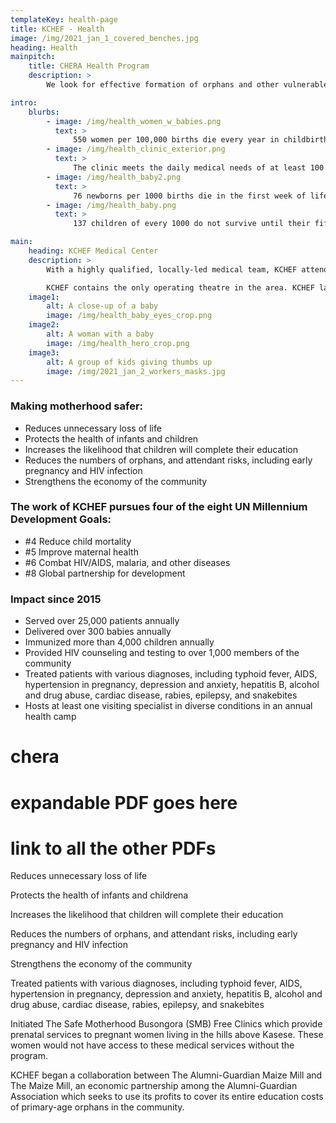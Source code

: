```yaml
---
templateKey: health-page
title: KCHEF - Health
image: /img/2021_jan_1_covered_benches.jpg
heading: Health
mainpitch:
    title: CHERA Health Program
    description: >
        We look for effective formation of orphans and other vulnerable children in body, mind, and spirit that prepares them to support their families and contribute to their community.

intro:
    blurbs:
        - image: /img/health_women_w_babies.png
          text: >
              550 women per 100,000 births die every year in childbirth or due to preventable pregnancy‐related causes in Uganda.
        - image: /img/health_clinic_exterior.png
          text: >
              The clinic meets the daily medical needs of at least 100 patients a day, most of them women and children.
        - image: /img/health_baby2.png
          text: >
              76 newborns per 1000 births die in the first week of life.
        - image: /img/health_baby.png
          text: >
              137 children of every 1000 do not survive until their fifth birthday.

main:
    heading: KCHEF Medical Center
    description: >
        With a highly qualified, locally-led medical team, KCHEF attends to up to 2000 patients every month, and treated over 45,000 people since 2012. With a focus on maternal-infant care, the clinic provides skilled assistance during childbirth, including surgical delivery and obstetric emergency care, prevention of mother-to-child transmission of HIV (PMTCT), care for newborns (including premature and SGA infants), infant immunization, treatment for malaria, contraception, and HIV/AIDS testing, counseling and treatment, HIV prevention education in the community, and urgent care for all.

        KCHEF contains the only operating theatre in the area. KCHEF lab technicians deliver test results unavailable anywhere else in the region. The clinic includes an ultra sound scanner and radiology services. KCHEF is considered a center of excellence, providing the best care available in Kasese and regularly receiving referrals from other health facilities.
    image1:
        alt: A close-up of a baby
        image: /img/health_baby_eyes_crop.png
    image2:
        alt: A woman with a baby
        image: /img/health_hero_crop.png
    image3:
        alt: A group of kids giving thumbs up
        image: /img/2021_jan_2_workers_masks.jpg
---
```


### Making motherhood safer:

-   Reduces unnecessary loss of life
-   Protects the health of infants and children
-   Increases the likelihood that children will complete their education
-   Reduces the numbers of orphans, and attendant risks, including early pregnancy and HIV infection
-   Strengthens the economy of the community

### The work of KCHEF pursues four of the eight UN Millennium Development Goals:

-   \#4 Reduce child mortality
-   \#5 Improve maternal health
-   \#6 Combat HIV/AIDS, malaria, and other diseases
-   \#8 Global partnership for development

### Impact since 2015

<!-- updated with numbers from 2020 report -->

-   Served over 25,000 patients annually
-   Delivered over 300 babies annually
-   Immunized more than 4,000 children annually
-   Provided HIV counseling and testing to over 1,000 members of the community
-   Treated patients with various diagnoses, including typhoid fever, AIDS, hypertension in pregnancy, depression and anxiety, hepatitis B, alcohol and drug abuse, cardiac disease, rabies, epilepsy, and snakebites
-   Hosts at least one visiting specialist in diverse conditions in an annual health camp

# chera

# expandable PDF goes here

# link to all the other PDFs

Reduces unnecessary loss of life

Protects the health of infants and childrena

Increases the likelihood that children will complete their education

Reduces the numbers of orphans, and attendant risks, including early pregnancy and HIV infection

Strengthens the economy of the community

Treated patients with various diagnoses, including typhoid fever, AIDS, hypertension in pregnancy, depression and anxiety, hepatitis B, alcohol and drug abuse, cardiac disease, rabies, epilepsy, and snakebites

Initiated The Safe Motherhood Busongora (SMB) Free Clinics which provide prenatal services to pregnant women living in the hills above Kasese. These women would not have access to these medical services without the program.

KCHEF began a collaboration between The Alumni-Guardian Maize Mill and The Maize Mill, an economic partnership among the Alumni-Guardian Association which seeks to use its profits to cover its entire education costs of primary-age orphans in the community.

